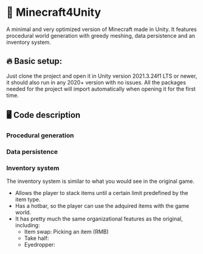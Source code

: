 # :crystal_ball: Minecraft4Unity
A minimal and very optimized version of Minecraft made in Unity.  It features procedural world generation with greedy meshing, data persistence and an inventory system.

## :fire: Basic setup:

Just clone the project and open it in Unity version 2021.3.24f1 LTS or newer, it should also run in any 2020+ version with no issues.
All the packages needed for the project will import automatically when opening it for the first time.

## :desktop_computer: Code description

### Procedural generation

### Data persistence

### Inventory system
The inventory system is similar to what you would see in the original game. 

- Allows the player to stack items until a certain limit predefined by the item type.
- Has a hotbar, so the player can use the adquired items with the game world.
- It has pretty much the same organizational features as the original, including:
  - Item swap: Picking an item (RMB) 
  - Take half: 
  - Eyedropper: 
